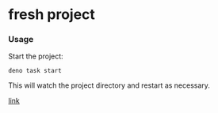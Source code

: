 # fresh project

### Usage

Start the project:

```
deno task start
```

This will watch the project directory and restart as necessary.


[link](https://deno-fresh-start-0nw8rhk8016g.deno.dev/
)

